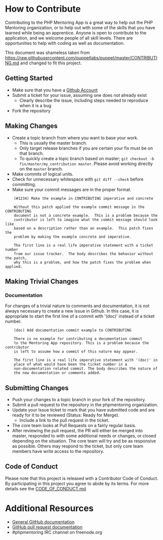 # How to Contribute

Contributing to the PHP Mentoring App is a great way to help out the PHP Mentoring organization, or to help out with
some of the skills that you have learned while being an apprentice. Anyone is open to contribute to the application, and
we welcome people of all skill levels. There are opportunities to help with coding as well as documentation.

This document was shameless taken from <https://raw.githubusercontent.com/puppetlabs/puppet/master/CONTRIBUTING.md> and
changed to fit this project.

## Getting Started

* Make sure that you have a [Github Account](https://github.com/signup/free)
* Submit a ticket for your issue, assuming one does not already exist
  * Clearly describe the issue, including steps needed to reproduce when it is a bug
* Fork the repository

## Making Changes

* Create a topic branch from where you want to base your work.
  * This is usually the master branch.
  * Only target release branches if you are certain your fix must be on that
    branch.
  * To quickly create a topic branch based on master; `git checkout -b
    fix/master/my_contribution master`. Please avoid working directly on the
    `master` branch.
* Make commits of logical units.
* Check for unnecessary whitespace with `git diff --check` before committing.
* Make sure your commit messages are in the proper format.
````
    (#1234) Make the example in CONTRIBUTING imperative and concrete

    Without this patch applied the example commit message in the CONTRIBUTING
    document is not a concrete example.  This is a problem because the
    contributor is left to imagine what the commit message should look like
    based on a description rather than an example.  This patch fixes the
    problem by making the example concrete and imperative.

    The first line is a real life imperative statement with a ticket number
    from our issue tracker.  The body describes the behavior without the patch,
    why this is a problem, and how the patch fixes the problem when applied.
````
## Making Trivial Changes

### Documentation

For changes of a trivial nature to comments and documentation, it is not
always necessary to create a new issue in Github. In this case, it is
appropriate to start the first line of a commit with '(doc)' instead of
a ticket number.

````
    (doc) Add documentation commit example to CONTRIBUTING

    There is no example for contributing a documentation commit
    to the Mentoring App repository. This is a problem because the contributor
    is left to assume how a commit of this nature may appear.

    The first line is a real life imperative statement with '(doc)' in
    place of what would have been the ticket number in a
    non-documentation related commit. The body describes the nature of
    the new documentation or comments added.
````

## Submitting Changes

* Push your changes to a topic branch in your fork of the repository.
* Submit a pull request to the repository in the phpmentoring organization.
* Update your Issue ticket to mark that you have submitted code and are ready for it to be reviewed (Status: Ready for Merge).
  * Include a link to the pull request in the ticket.
* The core team looks at Pull Requests on a fairly regular basis.
* After reviewing the pull request, the PR will either be merged into master, responded to with some additional needs or changes, or closed depending on the situation. The core team will try and be as responsive as possible. Others may respond to the ticket, but only core team members have write access to the repository.

## Code of Conduct

Please note that this project is released with a Contributor Code of Conduct. By participating in this project you agree
to abide by its terms. For more details see the [CODE_OF_CONDUCT.md](CODE_OF_CONDUCT.md).

# Additional Resources

* [General GitHub documentation](http://help.github.com/)
* [GitHub pull request documentation](http://help.github.com/send-pull-requests/)
* #phpmentoring IRC channel on freenode.org
